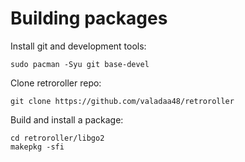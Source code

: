 # Building packages

Install git and development tools:

    sudo pacman -Syu git base-devel

Clone retroroller repo:

    git clone https://github.com/valadaa48/retroroller

Build and install a package:

    cd retroroller/libgo2
    makepkg -sfi

